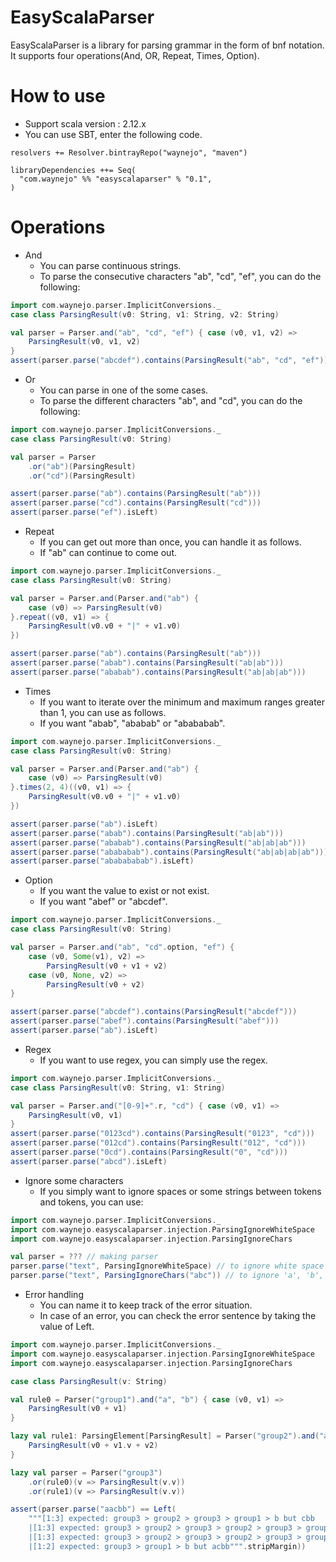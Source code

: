 EasyScalaParser
========

EasyScalaParser is a library for parsing grammar in the form of bnf notation.
It supports four operations(And, OR, Repeat, Times, Option).

How to use
========
 - Support scala version : 2.12.x
 - You can use SBT, enter the following code.
```
resolvers += Resolver.bintrayRepo("waynejo", "maven")

libraryDependencies ++= Seq(
  "com.waynejo" %% "easyscalaparser" % "0.1",
)

```
Operations
========
 - And
   - You can parse continuous strings.
   - To parse the consecutive characters "ab", "cd", "ef", you can do the following:
```scala
import com.waynejo.parser.ImplicitConversions._
case class ParsingResult(v0: String, v1: String, v2: String)

val parser = Parser.and("ab", "cd", "ef") { case (v0, v1, v2) =>
    ParsingResult(v0, v1, v2)
}
assert(parser.parse("abcdef").contains(ParsingResult("ab", "cd", "ef")))
```

 - Or
   - You can parse in one of the some cases.
   - To parse the different characters "ab", and "cd", you can do the following:
   
```scala
import com.waynejo.parser.ImplicitConversions._
case class ParsingResult(v0: String)

val parser = Parser
    .or("ab")(ParsingResult)
    .or("cd")(ParsingResult)

assert(parser.parse("ab").contains(ParsingResult("ab")))
assert(parser.parse("cd").contains(ParsingResult("cd")))
assert(parser.parse("ef").isLeft)
```

 - Repeat
   - If you can get out more than once, you can handle it as follows.
   - If "ab" can continue to come out.
```scala
import com.waynejo.parser.ImplicitConversions._
case class ParsingResult(v0: String)

val parser = Parser.and(Parser.and("ab") {
    case (v0) => ParsingResult(v0)
}.repeat((v0, v1) => {
    ParsingResult(v0.v0 + "|" + v1.v0)
})

assert(parser.parse("ab").contains(ParsingResult("ab")))
assert(parser.parse("abab").contains(ParsingResult("ab|ab")))
assert(parser.parse("ababab").contains(ParsingResult("ab|ab|ab")))
```

 - Times
   - If you want to iterate over the minimum and maximum ranges greater than 1, you can use as follows.
   - If you want "abab", "ababab" or "abababab".
```scala
import com.waynejo.parser.ImplicitConversions._
case class ParsingResult(v0: String)

val parser = Parser.and(Parser.and("ab") {
    case (v0) => ParsingResult(v0)
}.times(2, 4)((v0, v1) => {
    ParsingResult(v0.v0 + "|" + v1.v0)
})

assert(parser.parse("ab").isLeft)
assert(parser.parse("abab").contains(ParsingResult("ab|ab")))
assert(parser.parse("ababab").contains(ParsingResult("ab|ab|ab")))
assert(parser.parse("abababab").contains(ParsingResult("ab|ab|ab|ab")))
assert(parser.parse("ababababab").isLeft)
```

 - Option
   - If you want the value to exist or not exist.
   - If you want "abef" or "abcdef".
```scala
import com.waynejo.parser.ImplicitConversions._
case class ParsingResult(v0: String)

val parser = Parser.and("ab", "cd".option, "ef") {
    case (v0, Some(v1), v2) =>
        ParsingResult(v0 + v1 + v2)
    case (v0, None, v2) =>
        ParsingResult(v0 + v2)
}

assert(parser.parse("abcdef").contains(ParsingResult("abcdef")))
assert(parser.parse("abef").contains(ParsingResult("abef")))
assert(parser.parse("ab").isLeft)
```

 - Regex
   - If you want to use regex, you can simply use the regex.
```scala
import com.waynejo.parser.ImplicitConversions._
case class ParsingResult(v0: String, v1: String)

val parser = Parser.and("[0-9]+".r, "cd") { case (v0, v1) =>
    ParsingResult(v0, v1)
}
assert(parser.parse("0123cd").contains(ParsingResult("0123", "cd")))
assert(parser.parse("012cd").contains(ParsingResult("012", "cd")))
assert(parser.parse("0cd").contains(ParsingResult("0", "cd")))
assert(parser.parse("abcd").isLeft)
```

 - Ignore some characters
   - If you simply want to ignore spaces or some strings between tokens and tokens, you can use:
```scala
import com.waynejo.parser.ImplicitConversions._
import com.waynejo.easyscalaparser.injection.ParsingIgnoreWhiteSpace
import com.waynejo.easyscalaparser.injection.ParsingIgnoreChars

val parser = ??? // making parser
parser.parse("text", ParsingIgnoreWhiteSpace) // to ignore white space
parser.parse("text", ParsingIgnoreChars("abc")) // to ignore 'a', 'b', or 'c'

```

 - Error handling
   - You can name it to keep track of the error situation.
   - In case of an error, you can check the error sentence by taking the value of Left.

```scala
import com.waynejo.parser.ImplicitConversions._
import com.waynejo.easyscalaparser.injection.ParsingIgnoreWhiteSpace
import com.waynejo.easyscalaparser.injection.ParsingIgnoreChars

case class ParsingResult(v: String)

val rule0 = Parser("group1").and("a", "b") { case (v0, v1) =>
    ParsingResult(v0 + v1)
}

lazy val rule1: ParsingElement[ParsingResult] = Parser("group2").and("a", Parser.refer(() => parser), "b") { case (v0, v1, v2) =>
    ParsingResult(v0 + v1.v + v2)
}

lazy val parser = Parser("group3")
    .or(rule0)(v => ParsingResult(v.v))
    .or(rule1)(v => ParsingResult(v.v))

assert(parser.parse("aacbb") == Left(
    """[1:3] expected: group3 > group2 > group3 > group1 > b but cbb
    |[1:3] expected: group3 > group2 > group3 > group2 > group3 > group1 > a but cbb
    |[1:3] expected: group3 > group2 > group3 > group2 > group3 > group2 > a but cbb
    |[1:2] expected: group3 > group1 > b but acbb""".stripMargin))

```
